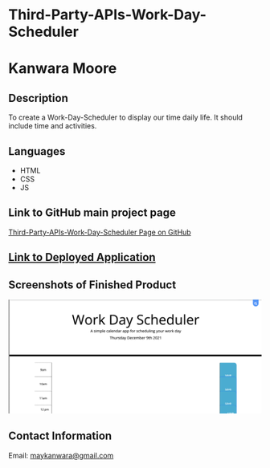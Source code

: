# Third-Party-APIs-Work-Day-Scheduler

# Kanwara Moore

## Description

To create a Work-Day-Scheduler to display our time daily life. It should include time and activities. 

## Languages
- HTML
- CSS
- JS

## Link to GitHub main project page

[Third-Party-APIs-Work-Day-Scheduler Page on GitHub](https://github.com/Maykanwara/Third-Party-APIs-Work-Day-Scheduler)

## [Link to Deployed Application](https://maykanwara.github.io/Third-Party-APIs-Work-Day-Scheduler/)

## Screenshots of Finished Product
![dayplanner screen shot](/assets/dayplanner.png)


## Contact Information
Email: maykanwara@gmail.com